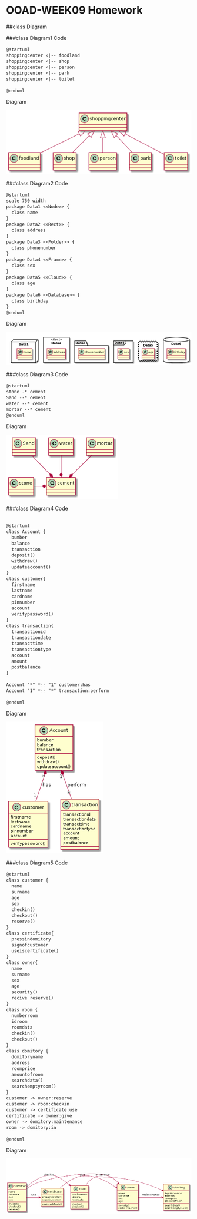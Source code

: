 # OOAD-WEEK09 Homework
##class Diagram

###class Diagram1
Code
```
@startuml
shoppingcenter <|-- foodland
shoppingcenter <|-- shop
shoppingcenter <|-- person
shoppingcenter <|-- park
shoppingcenter <|-- toilet

@enduml
```
Diagram

<img src="https://github.com/pongsakorn194/OOAD-WEEK09/blob/master/Homework/class%20diagram01.png?raw=true ">

###class Diagram2
Code
```
@startuml
scale 750 width
package Data1 <<Node>> {
  class name
}
package Data2 <<Rect>> {
  class address
}
package Data3 <<Folder>> {
  class phonenumber
}
package Data4 <<Frame>> {
  class sex
}
package Data5 <<Cloud>> {
  class age
}
package Data6 <<Database>> {
  class birthday
}
@enduml
```
Diagram

<img src="https://github.com/pongsakorn194/OOAD-WEEK09/blob/master/Homework/class%20diagram02.png?raw=true ">

###class Diagram3
Code
```
@startuml
stone -* cement
Sand --* cement
water --* cement
mortar --* cement
@enduml
```
Diagram

<img src="https://github.com/pongsakorn194/OOAD-WEEK09/blob/master/Homework/class%20diagram03.png?raw=true">

###class Diagram4
Code
```

@startuml
class Account {
  bumber
  balance
  transaction
  deposit()
  withdraw()
  updateaccount()
}
class customer{
  firstname
  lastname
  cardname
  pinnumber
  account
  verifypassword()
}
class transaction{
  transactionid
  transactiondate
  transacttime
  transactiontype
  account
  amount
  postbalance
}

Account "*" *-- "1" customer:has
Account "1" *-- "*" transaction:perform

@enduml
```
Diagram

<img src="https://github.com/pongsakorn194/OOAD-WEEK09/blob/master/Homework/class%20diagram04.png?raw=true ">

###class Diagram5
Code
```
@startuml
class customer {
  name
  surname
  age
  sex
  checkin()
  checkout()
  reserve()
}
class certificate{
  pressindomitory
  signofcustomer
  useiscertificate()
}
class owner{
  name
  surname
  sex
  age
  security()
  recive reserve()
}
class room {
  numberroom
  idroom
  roomdata
  checkin()
  checkout()
}
class domitory {
  domitoryname
  address
  roomprice
  amountofroom
  searchdata()
  searchemptyroom()
}
customer -> owner:reserve
customer -> room:checkin
customer -> certificate:use
certificate -> owner:give
owner -> domitory:maintenance
room -> domitory:in

@enduml
```
Diagram

<img src="https://github.com/pongsakorn194/OOAD-WEEK09/blob/master/Homework/class%20diagram05.png?raw=true ">


 
 
 
